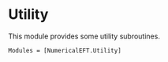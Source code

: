 # Utility

This module provides some utility subroutines.

```@autodocs
Modules = [NumericalEFT.Utility]
```